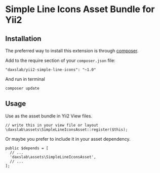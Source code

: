 Simple Line Icons Asset Bundle for Yii2
=======================================

Installation
------------

The preferred way to install this extension is through [composer](http://getcomposer.org/download/).

Add to the require section of your `composer.json` file:

```
"daxslab/yii2-simple-line-icons": "~1.0"
```

And run in terminal

```
composer update
```

Usage
-----

Use as the asset bundle in Yii2 View files.

```
// write this in your view file or layout
\daxslab\assets\SimpleLineIconsAsset::register($this);
```

Or maybe you prefer to include it in your asset dependency.

```
public $depends = [
  // ...
  'daxslab\assets\SimpleLineIconsAsset',
  // ...
];
```


